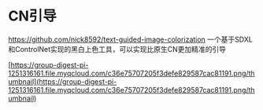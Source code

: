 # CN引导

https://github.com/nick8592/text-guided-image-colorization
一个基于SDXL和ControlNet实现的黑白上色工具，可以实现比原生CN更加精准的引导

[https://group-digest-pi-1251316161.file.myqcloud.com/c36e75707205f3defe829587cac81191.png/thumbnail](https://group-digest-pi-1251316161.file.myqcloud.com/c36e75707205f3defe829587cac81191.png/thumbnail)
